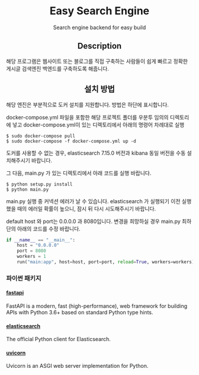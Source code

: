 <h1 align="center">Easy Search Engine</h1>
<p align="center">Search engine backend for easy build</p>

<h2 align="center">Description</h2>
해당 프로그램은 웹사이트 또는 블로그를 직접 구축하는 사람들이 쉽게 빠르고 정확한 게시글 검색엔진 백엔드를 구축하도록 해줍니다. 

<h2 align="center">설치 방법</h2>
해당 엔진은 부분적으로 도커 설치를 지원합니다. 방법은 하단에 표시합니다. 

docker-compose.yml 파일을 포함한 해당 프로젝트 폴더를 우분투 임의의 디렉토리에 넣고 docker-compose.yml이 있는 디렉토리에서 아래의 명령어 차례대로 실행
```console
$ sudo docker-compose pull
$ sudo docker-compose -f docker-compose.yml up -d
```
도커를 사용할 수 없는 경우, elasticsearch 7.15.0 버전과 kibana 동일 버전을 수동 설치해주시기 바랍니다.

그 다음, main.py 가 있는 디렉토리에서 아래 코드를 실행 바랍니다.

```console
$ python setup.py install
$ python main.py
```
main.py 실행 중 커넥션 에러가 날 수 있습니다. elasticsearch 가 실행되기 이전 실행했을 때의 에러일 확률이 높으니, 잠시 뒤 다시 시도해주시기 바랍니다.

default host 와 port는 0.0.0.0 과 8080입니다. 변경을 희망하실 경우 main.py 최하단의 아래의 코드를 수정 바랍니다.
```python
if __name__ == "__main__":
    host = "0.0.0.0"
    port = 8080
    workers = 1
    run("main:app", host=host, port=port, reload=True, workers=workers)
```

### 파이썬 패키지

#### [fastapi](https://pypi.org/project/fastapi/)
FastAPI is a modern, fast (high-performance), web framework for building APIs with Python 3.6+ based on standard Python type hints.

#### [elasticsearch](https://pypi.org/project/elasticsearch/)
The official Python client for Elasticsearch.

#### [uvicorn](https://pypi.org/project/uvicorn/)
Uvicorn is an ASGI web server implementation for Python.

